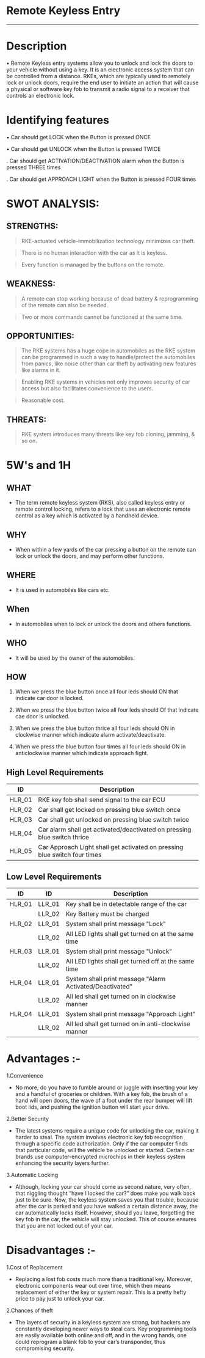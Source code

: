 # Remote Keyless Entry
-----------------------

# Description

• Remote Keyless entry systems allow you to unlock and lock the doors to your vehicle without using a key. It is an electronic access system that can be controlled from a distance. RKEs, which are typically used to remotely lock or unlock doors, require the end user to initiate an action that will cause a physical or software key fob to transmit a radio signal to a receiver that controls an electronic lock.

# Identifying features

• Car should get LOCK when the Button is pressed ONCE

• Car should get UNLOCK when the Button is pressed TWICE

. Car should get ACTIVATION/DEACTIVATION alarm when the Button is pressed THREE times

. Car should get APPROACH LIGHT when the Button is pressed FOUR times

# SWOT ANALYSIS:

## STRENGTHS:

> RKE-actuated vehicle-immobilization technology minimizes car theft.

> There is no human interaction with the car as it is keyless.

> Every function is managed by the buttons on the remote.

## WEAKNESS:

> A remote can stop working because of dead battery & reprogramming of the remote can also be needed.

> Two or more commands cannot be functioned at the same time.

## OPPORTUNITIES:

> The RKE systems has a huge cope in automobiles as the RKE system can be programmed in such a way to handle/protect the automobiles from panics, like noise other than car theft by activating new features like alarms in it.

> Enabling RKE systems in vehicles not only improves security of car access but also facilitates convenience to the users.

> Reasonable cost.

## THREATS:

> RKE system introduces many threats like key fob cloning, jamming, & so on.



# 5W's and 1H

## WHAT

* The term remote keyless system (RKS), also called keyless entry or remote control locking, refers to a lock that uses an electronic remote control as a key which is activated by a handheld device.

## WHY

* When within a few yards of the car pressing a button on the remote can lock or unlock the doors, and may perform other functions.

## WHERE

* It is used in automobiles like cars etc.

## When

* In automobiles when to lock or unlock the doors and others functions.

## WHO

* It will be used by the owner of the automobiles.

## HOW

1. When we press the blue button once all four leds should ON that indicate car door is locked.

2. When we press the blue button twice all four leds should Of that indicate cae door is unlocked.


3. When we press the blue button thrice all four leds should ON in clockwise manner which indicate alarm activate/deactivate.

4. When we press the blue button four times all four leds should ON in anticlockwise manner which indicate approach fight.


## High Level Requirements
|ID|Description|
|------|------|
|HLR_01|RKE key fob shall send signal to the car ECU|
|HLR_02|Car shall get locked on pressing blue switch once|
|HLR_03|Car shall get unlocked on pressing blue switch twice|
|HLR_04|Car alarm shall get activated/deactivated on pressing blue switch thrice|
|HLR_05|Car Approach Light shall get activated on pressing blue switch four times|

## Low Level Requirements
|ID|ID|Description|
|------|------|------|
|HLR_01|LLR_01|Key shall be in detectable range of the car|
||LLR_02|Key Battery must be charged|
|HLR_02|LLR_01|System shall print message "Lock"|       
||LLR_02|All LED lights shall get turned on at the same time|
|HLR_03|LLR_01|System shall print message "Unlock"|              
||LLR_02|All LED lights shall get turned off at the same time|
|HLR_04|LLR_01|System shall print message "Alarm Activated/Deactivated"|              
||LLR_02|All led shall get turned on in clockwise manner|
|HLR_04|LLR_01|System shall print message "Approach Light"|              
||LLR_02|All led shall get turned on in anti-clockwise manner|




# Advantages :-

1.Convenience

 - No more, do you have to fumble around or juggle with inserting your key and a handful of groceries or children. With a key fob, the brush of a hand will open doors, the wave of a foot under the rear bumper will lift boot lids, and pushing the ignition button will start your drive.

 

2.Better Security

 - The latest systems require a unique code for unlocking the car, making it harder to steal. The system involves electronic key fob recognition through a specific code authorization.  Only if the car computer finds that particular code, will the vehicle be unlocked or started. Certain car brands use computer-encrypted microchips in their keyless system enhancing the security layers further.

 

3.Automatic Locking

 - Although, locking your car should come as second nature, very often, that niggling thought “have I locked the car?” does make you walk back just to be sure. Now, the keyless system saves you that trouble, because after the car is parked and you have walked a certain distance away, the car automatically locks itself. However, should you leave, forgetting the key fob in the car, the vehicle will stay unlocked. This of course ensures that you are not locked out of your car.



# Disadvantages :-

1.Cost of Replacement

 - Replacing a lost fob costs much more than a traditional key. Moreover, electronic components wear out over time, which then means replacement of either the key or system repair. This is a pretty hefty price to pay just to unlock your car.

 

2.Chances of theft

 - The layers of security in a keyless system are strong, but hackers are constantly developing newer ways to steal cars. Key programming tools are easily available both online and off, and in the wrong hands, one could reprogram a blank fob to your car’s transponder, thus compromising security.
